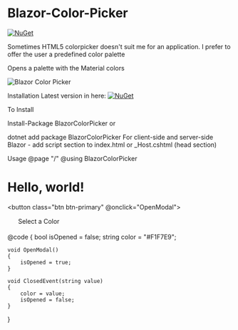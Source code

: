 # Blazor-Color-Picker
[![NuGet](https://img.shields.io/nuget/v/BlazorColorPic.svg)](https://www.nuget.org/packages/BlazorColorPic/)

Sometimes HTML5 colorpicker doesn't suit me for an application. I prefer to offer the user a predefined color palette

Opens a palette with the Material colors

![Blazor Color Picker](https://github.com/tossnet/Blazor-Color-Picker/blob/master/Blazor-Color-Picker/forGithubReadme/blazor-color-picker.png)


Installation
Latest version in here: [![NuGet](https://img.shields.io/nuget/v/BlazorColorPic.svg)](https://www.nuget.org/packages/BlazorColorPic/)

To Install

Install-Package BlazorColorPicker
or

dotnet add package BlazorColorPicker
For client-side and server-side Blazor - add script section to index.html or _Host.cshtml (head section)

<link href="_content/BlazorColorPicker/colorpicker.css" rel="stylesheet" />
Usage
@page "/"
@using BlazorColorPicker

<h1>Hello, world!</h1>

<button class="btn btn-primary" @onclick="OpenModal">
    <div style="background-color:@color;width:20px;height:20px;display:inline-block;vertical-align:middle;margin-bottom:2px;"></div> Select a Color
</button>

<ColorPicker Title="My Blazor ColorPicker" IsOpened="isOpened" Closed="ClosedEvent" MyColor="@color">
</ColorPicker>

@code {
    bool isOpened = false;
    string color = "#F1F7E9";

    void OpenModal()
    {
        isOpened = true;
    }

    void ClosedEvent(string value)
    {
        color = value;
        isOpened = false;
    }
}
